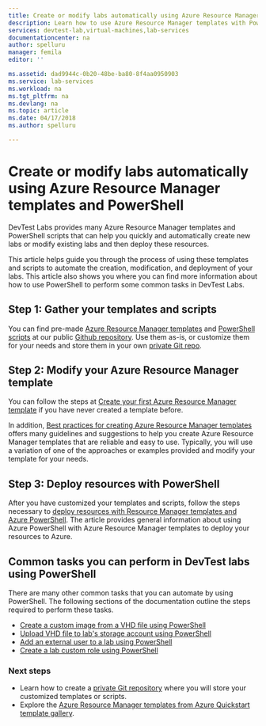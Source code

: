 ```yaml
---
title: Create or modify labs automatically using Azure Resource Manager templates with PowerShell | Microsoft Docs
description: Learn how to use Azure Resource Manager templates with PowerShell to create or modify labs automatically in a DevTest lab
services: devtest-lab,virtual-machines,lab-services
documentationcenter: na
author: spelluru
manager: femila
editor: ''

ms.assetid: dad9944c-0b20-48be-ba80-8f4aa0950903
ms.service: lab-services
ms.workload: na
ms.tgt_pltfrm: na
ms.devlang: na
ms.topic: article
ms.date: 04/17/2018
ms.author: spelluru

---
```


# Create or modify labs automatically using Azure Resource Manager templates and PowerShell

DevTest Labs provides many Azure Resource Manager templates and PowerShell scripts that can help you quickly and automatically create new labs or modify existing labs and then deploy these resources.

This article helps guide you through the process of using these templates and scripts to automate the creation, modification, and deployment of your labs. This article also shows you where you can find more information about how to use PowerShell to perform some common tasks in DevTest Labs.

## Step 1: Gather your templates and scripts
You can find pre-made [Azure Resource Manager templates](https://github.com/Azure/azure-devtestlab/tree/master/ARMTemplates) and [PowerShell scripts](https://github.com/Azure/azure-devtestlab/tree/master/Scripts) at our public [Github repository](https://github.com/Azure/azure-devtestlab). Use them as-is, or customize them for your needs and store them in your own [private Git repo](devtest-lab-add-artifact-repo.md). 

## Step 2: Modify your Azure Resource Manager template
You can follow the steps at [Create your first Azure Resource Manager template](https://docs.microsoft.com/azure/azure-resource-manager/resource-manager-create-first-template) if you have never created a template before.

In addition, [Best practices for creating Azure Resource Manager templates](https://docs.microsoft.com/azure/azure-resource-manager/resource-manager-template-best-practices) offers many guidelines and suggestions to help you create Azure Resource Manager templates that are reliable and easy to use. Typically, you will use a variation of one of the approaches or examples provided and modify your template for your needs.

## Step 3: Deploy resources with PowerShell
After you have customized your templates and scripts, follow the steps necessary to [deploy resources with Resource Manager templates and Azure PowerShell](https://docs.microsoft.com/azure/azure-resource-manager/resource-group-template-deploy). The article provides general information about using Azure PowerShell with Azure Resource Manager templates to deploy your resources to Azure.


## Common tasks you can perform in DevTest labs using PowerShell
There are many other common tasks that you can automate by using PowerShell. The following sections of the documentation outline the steps required to perform these tasks.

* [Create a custom image from a VHD file using PowerShell](devtest-lab-create-custom-image-from-vhd-using-powershell.md)
* [Upload VHD file to lab's storage account using PowerShell](devtest-lab-upload-vhd-using-powershell.md)
* [Add an external user to a lab using PowerShell](devtest-lab-add-devtest-user.md#add-an-external-user-to-a-lab-using-powershell)
* [Create a lab custom role using PowerShell](devtest-lab-grant-user-permissions-to-specific-lab-policies.md#creating-a-lab-custom-role-using-powershell)

### Next steps
* Learn how to create a [private Git repository](devtest-lab-add-artifact-repo.md) where you will store your customized templates or scripts.
* Explore the [Azure Resource Manager templates from Azure Quickstart template gallery](https://github.com/Azure/azure-quickstart-templates).
